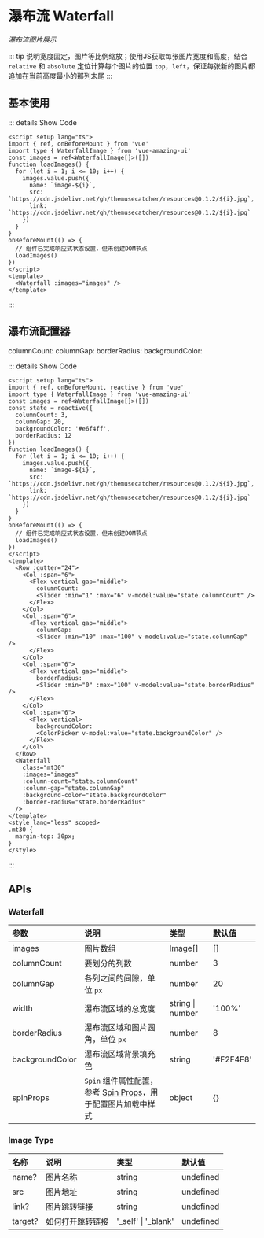 # 瀑布流 Waterfall

<GlobalElement />

_瀑布流图片展示_

::: tip 说明宽度固定，图片等比例缩放；使用JS获取每张图片宽度和高度，结合 `relative` 和 `absolute` 定位计算每个图片的位置 `top`，`left`，保证每张新的图片都追加在当前高度最小的那列末尾 :::

<script setup lang="ts">
import { ref, onBeforeMount, reactive } from 'vue'
import type { WaterfallImage } from 'vue-amazing-ui'
const images = ref<WaterfallImage[]>([])
const state = reactive({
  columnCount: 3,
  columnGap: 20,
  backgroundColor: '#e6f4ff',
  borderRadius: 12
})
function loadImages() {
  for (let i = 1; i <= 10; i++) {
    images.value.push({
      name: `image-${i}`,
      src: `https://cdn.jsdelivr.net/gh/themusecatcher/resources@0.1.2/${i}.jpg`,
      link: `https://cdn.jsdelivr.net/gh/themusecatcher/resources@0.1.2/${i}.jpg`
    })
  }
}
onBeforeMount(() => {
  // 组件已完成响应式状态设置，但未创建DOM节点
  loadImages()
})
</script>

## 基本使用

<Waterfall :images="images" />

::: details Show Code

```vue
<script setup lang="ts">
import { ref, onBeforeMount } from 'vue'
import type { WaterfallImage } from 'vue-amazing-ui'
const images = ref<WaterfallImage[]>([])
function loadImages() {
  for (let i = 1; i <= 10; i++) {
    images.value.push({
      name: `image-${i}`,
      src: `https://cdn.jsdelivr.net/gh/themusecatcher/resources@0.1.2/${i}.jpg`,
      link: `https://cdn.jsdelivr.net/gh/themusecatcher/resources@0.1.2/${i}.jpg`
    })
  }
}
onBeforeMount(() => {
  // 组件已完成响应式状态设置，但未创建DOM节点
  loadImages()
})
</script>
<template>
  <Waterfall :images="images" />
</template>
```

:::

## 瀑布流配置器

<Row :gutter="24">
  <Col :span="6">
    <Flex vertical gap="middle">
      columnCount:
      <Slider :min="1" :max="6" v-model:value="state.columnCount" />
    </Flex>
  </Col>
  <Col :span="6">
    <Flex vertical gap="middle">
      columnGap:
      <Slider :min="10" :max="100" v-model:value="state.columnGap" />
    </Flex>
  </Col>
  <Col :span="6">
    <Flex vertical gap="middle">
      borderRadius:
      <Slider :min="0" :max="100" v-model:value="state.borderRadius" />
    </Flex>
  </Col>
  <Col :span="6">
    <Flex vertical>
      backgroundColor:
      <ColorPicker v-model:value="state.backgroundColor" />
    </Flex>
  </Col>
</Row>
<Waterfall
  class="mt30"
  :images="images"
  :column-count="state.columnCount"
  :column-gap="state.columnGap"
  :background-color="state.backgroundColor"
  :border-radius="state.borderRadius"
/>

::: details Show Code

```vue
<script setup lang="ts">
import { ref, onBeforeMount, reactive } from 'vue'
import type { WaterfallImage } from 'vue-amazing-ui'
const images = ref<WaterfallImage[]>([])
const state = reactive({
  columnCount: 3,
  columnGap: 20,
  backgroundColor: '#e6f4ff',
  borderRadius: 12
})
function loadImages() {
  for (let i = 1; i <= 10; i++) {
    images.value.push({
      name: `image-${i}`,
      src: `https://cdn.jsdelivr.net/gh/themusecatcher/resources@0.1.2/${i}.jpg`,
      link: `https://cdn.jsdelivr.net/gh/themusecatcher/resources@0.1.2/${i}.jpg`
    })
  }
}
onBeforeMount(() => {
  // 组件已完成响应式状态设置，但未创建DOM节点
  loadImages()
})
</script>
<template>
  <Row :gutter="24">
    <Col :span="6">
      <Flex vertical gap="middle">
        columnCount:
        <Slider :min="1" :max="6" v-model:value="state.columnCount" />
      </Flex>
    </Col>
    <Col :span="6">
      <Flex vertical gap="middle">
        columnGap:
        <Slider :min="10" :max="100" v-model:value="state.columnGap" />
      </Flex>
    </Col>
    <Col :span="6">
      <Flex vertical gap="middle">
        borderRadius:
        <Slider :min="0" :max="100" v-model:value="state.borderRadius" />
      </Flex>
    </Col>
    <Col :span="6">
      <Flex vertical>
        backgroundColor:
        <ColorPicker v-model:value="state.backgroundColor" />
      </Flex>
    </Col>
  </Row>
  <Waterfall
    class="mt30"
    :images="images"
    :column-count="state.columnCount"
    :column-gap="state.columnGap"
    :background-color="state.backgroundColor"
    :border-radius="state.borderRadius"
  />
</template>
<style lang="less" scoped>
.mt30 {
  margin-top: 30px;
}
</style>
```

:::

<style lang="less" scoped>
.mt30 {
  margin-top: 30px;
}
</style>

## APIs

### Waterfall

| 参数 | 说明 | 类型 | 默认值 |
| :-- | :-- | :-- | :-- |
| images | 图片数组 | [Image](#image-type)[] | [] |
| columnCount | 要划分的列数 | number | 3 |
| columnGap | 各列之间的间隙，单位 `px` | number | 20 |
| width | 瀑布流区域的总宽度 | string &#124; number | '100%' |
| borderRadius | 瀑布流区域和图片圆角，单位 `px` | number | 8 |
| backgroundColor | 瀑布流区域背景填充色 | string | '#F2F4F8' |
| spinProps | `Spin` 组件属性配置，参考 [Spin Props](https://themusecatcher.github.io/vue-amazing-ui/guide/components/spin.html#spin)，用于配置图片加载中样式 | object | {} |

### Image Type

| 名称    | 说明             | 类型                      | 默认值    |
| :------ | :--------------- | :------------------------ | :-------- |
| name?   | 图片名称         | string                    | undefined |
| src     | 图片地址         | string                    | undefined |
| link?   | 图片跳转链接     | string                    | undefined |
| target? | 如何打开跳转链接 | '\_self' &#124; '\_blank' | undefined |
